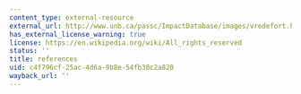 ```yaml
---
content_type: external-resource
external_url: http://www.unb.ca/passc/ImpactDatabase/images/vredefort.htm
has_external_license_warning: true
license: https://en.wikipedia.org/wiki/All_rights_reserved
status: ''
title: references
uid: c4f796cf-25ac-4d6a-9b8e-54fb30c2a820
wayback_url: ''
---
```

